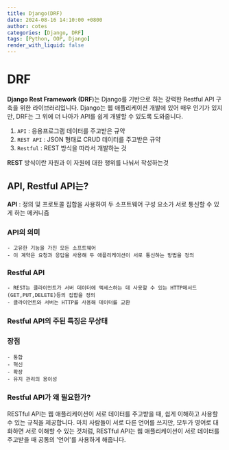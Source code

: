 ```yaml
---
title: Django(DRF)
date: 2024-08-16 14:10:00 +0800
author: cotes
categories: [Django, DRF]
tags: [Python, OOP, Django]
render_with_liquid: false
---
```


# DRF
**Django Rest Framework (DRF**)는 Django를 기반으로 하는 강력한 Restful API 구축을 위한 라이브러리입니다. Django는 웹 애플리케이션 개발에 있어 매우 인기가 있지만, DRF는 그 위에 더 나아가 API를 쉽게 개발할 수 있도록 도와줍니다.

1. ```API``` : 응용프로그램 데이터를 주고받은 규약
2. ```REST API``` : JSON 형태로 CRUD 데이터를 주고받은 규약
3. ```Restful``` : REST 방식을 따라서 개발하는 것

**REST** 방식이란 자원과 이 자원에 대한 행위를 나눠서 작성하는것

## API, Restful API는?
 **API** : 정의 및 프로토콜 집합을 사용하여 두 소프트웨어 구성 요소가 서로 통신할 수 있게 하는 메커니즘

### API의 의미
    - 고유한 기능을 가진 모든 소프트웨어 
    - 이 계약은 요청과 응답을 사용해 두 애플리케이션이 서로 통신하는 방법을 정의

### **Restful API**
    - REST는 클라이언트가 서버 데이터에 액세스하는 데 사용할 수 있는 HTTP메서드(GET,PUT,DELETE)등의 집합을 정의
    - 클라이언트와 서버는 HTTP를 사용해 데이터를 교환


###  Restful API의 주된 특징은 **무상태**

### **장점**
    - 통합
    - 혁신
    - 확장
    - 유지 관리의 용이성

### Restful API가 왜 필요한가?
RESTful API는 웹 애플리케이션이 서로 데이터를 주고받을 때, 쉽게 이해하고 사용할 수 있는 규칙을 제공합니다. 마치 사람들이 서로 다른 언어를 쓰지만, 모두가 영어로 대화하면 서로 이해할 수 있는 것처럼, RESTful API는 웹 애플리케이션이 서로 데이터를 주고받을 때 공통의 '언어'를 사용하게 해줍니다. 
